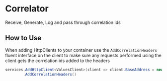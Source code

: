# Correlator
Receive, Generate, Log and pass through correlation ids

## How to Use

When adding HttpClients to your container use the `AddCorrelationHeaders` fluent interface on the client to make sure any requests 
performed using the client gets the correlation ids added to the headers

```csharp
services.AddHttpClient<ValuesClient>(client => client.BaseAddress = new Uri(Configuration["ValuesServiceUri"]))
        .AddCorrelationHeaders()
```
